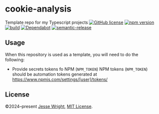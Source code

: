# cookie-analysis
Template repo for my Typescript projects
[![GitHub license](https://img.shields.io/github/license/jeswr/cookie-analysis.svg)](https://github.com/jeswr/cookie-analysis/blob/master/LICENSE)
[![npm version](https://img.shields.io/npm/v/@jeswr/cookie-analysis.svg)](https://www.npmjs.com/package/@jeswr/cookie-analysis)
[![build](https://img.shields.io/github/actions/workflow/status/jeswr/cookie-analysis/nodejs.yml?branch=main)](https://github.com/jeswr/cookie-analysis/tree/main/)
[![Dependabot](https://badgen.net/badge/Dependabot/enabled/green?icon=dependabot)](https://dependabot.com/)
[![semantic-release](https://img.shields.io/badge/%20%20%F0%9F%93%A6%F0%9F%9A%80-semantic--release-e10079.svg)](https://github.com/semantic-release/semantic-release)

## Usage
When this repository is used as a template, you will need to do the following:
 - Provide secrets tokens fo NPM (`NPM_TOKEN`)
   NPM tokens (`NPM_TOKEN`) should be automation tokens generated at https://www.npmjs.com/settings/[user]/tokens/

## License
©2024–present
[Jesse Wright](https://github.com/jeswr),
[MIT License](https://github.com/jeswr/cookie-analysis/blob/master/LICENSE).
